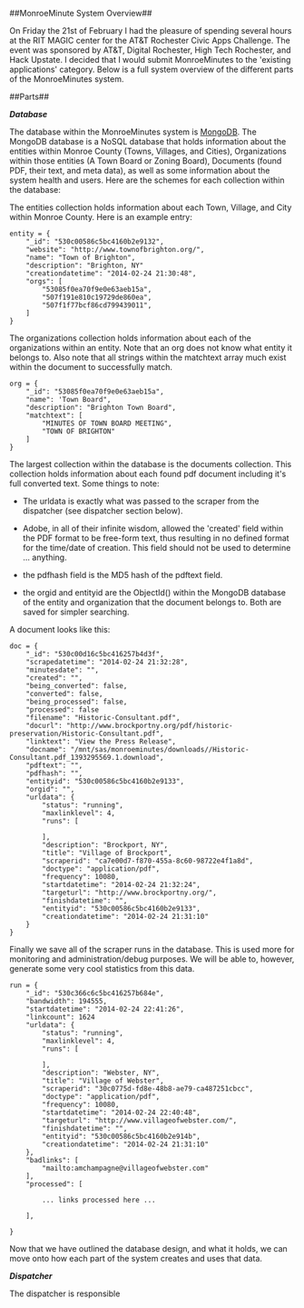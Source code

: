 ##MonroeMinute System Overview##

On Friday the 21st of February I had the pleasure of spending several hours at the RIT MAGIC center for the AT&T Rochester Civic Apps Challenge.  The event was sponsored by AT&T, Digital Rochester, High Tech Rochester, and Hack Upstate.  I decided that I would submit MonroeMinutes to the 'existing applications' category.  Below is a full system overview of the different parts of the MonroeMinutes system.

##Parts##

***Database***

  The database within the MonroeMinutes system is [MongoDB](http://www.mongodb.org/).  The MongoDB database is a NoSQL database that holds information about the entities within Monroe County (Towns, Villages, and Cities), Organizations within those entities (A Town Board or Zoning Board), Documents (found PDF, their text, and meta data), as well as some information about the system health and users.  Here are the schemes for each collection within the database:

The entities collection holds information about each Town, Village, and City within Monroe County.  Here is an example entry:

    entity = {
        "_id": "530c00586c5bc4160b2e9132",
        "website": "http://www.townofbrighton.org/",
        "name": "Town of Brighton",
        "description": "Brighton, NY"
        "creationdatetime": "2014-02-24 21:30:48",
        "orgs": [
            "53085f0ea70f9e0e63aeb15a",
            "507f191e810c19729de860ea",
            "507f1f77bcf86cd799439011",
        ]
    }

The organizations collection holds information about each of the organizations within an entity.  Note that an org does not know what entity it belongs to.  Also note that all strings within the matchtext array much exist within the document to successfully match.

    org = {
        "_id": "53085f0ea70f9e0e63aeb15a",
        "name": 'Town Board",
        "description": "Brighton Town Board",
        "matchtext": [
            "MINUTES OF TOWN BOARD MEETING",
            "TOWN OF BRIGHTON"
        ]
    }

The largest collection within the database is the documents collection.  This collection holds information about each found pdf document including it's full converted text.  Some things to note:

  - The urldata is exactly what was passed to the scraper from the dispatcher (see dispatcher section below).

  - Adobe, in all of their infinite wisdom, allowed the 'created' field within the PDF format to be free-form text, thus resulting in no defined format for the time/date of creation.  This field should not be used to determine ... anything.

  - the pdfhash field is the MD5 hash of the pdftext field.

  - the orgid and entityid are the ObjectId() within the MongoDB database of the entity and organization that the document belongs to.  Both are saved for simpler searching.

A document looks like this:

    doc = {
        "_id": "530c00d16c5bc416257b4d3f",
        "scrapedatetime": "2014-02-24 21:32:28",
        "minutesdate": "",
        "created": "",
        "being_converted": false,
        "converted": false,
        "being_processed": false,
        "processed": false
        "filename": "Historic-Consultant.pdf",
        "docurl": "http://www.brockportny.org/pdf/historic-preservation/Historic-Consultant.pdf",
        "linktext": "View the Press Release",
        "docname": "/mnt/sas/monroeminutes/downloads//Historic-Consultant.pdf_1393295569.1.download",
        "pdftext": "",
        "pdfhash": "",
        "entityid": "530c00586c5bc4160b2e9133",
        "orgid": "",
        "urldata": {
            "status": "running",
            "maxlinklevel": 4,
            "runs": [
                
            ],
            "description": "Brockport, NY",
            "title": "Village of Brockport",
            "scraperid": "ca7e00d7-f870-455a-8c60-98722e4f1a8d",
            "doctype": "application/pdf",
            "frequency": 10080,
            "startdatetime": "2014-02-24 21:32:24",
            "targeturl": "http://www.brockportny.org/",
            "finishdatetime": "",
            "entityid": "530c00586c5bc4160b2e9133",
            "creationdatetime": "2014-02-24 21:31:10"
        }
    }

Finally we save all of the scraper runs in the database.  This is used more for monitoring and administration/debug purposes.  We will be able to, however, generate some very cool statistics from this data.

    run = {
        "_id": "530c366c6c5bc416257b684e",
        "bandwidth": 194555,
        "startdatetime": "2014-02-24 22:41:26",
        "linkcount": 1624
        "urldata": {
            "status": "running",
            "maxlinklevel": 4,
            "runs": [
            
            ],
            "description": "Webster, NY",
            "title": "Village of Webster",
            "scraperid": "30c0775d-fd8e-48b8-ae79-ca487251cbcc",
            "doctype": "application/pdf",
            "frequency": 10080,
            "startdatetime": "2014-02-24 22:40:48",
            "targeturl": "http://www.villageofwebster.com/",
            "finishdatetime": "",
            "entityid": "530c00586c5bc4160b2e914b",
            "creationdatetime": "2014-02-24 21:31:10"
        },
        "badlinks": [
            "mailto:amchampagne@villageofwebster.com"
        ],
        "processed": [
        
            ... links processed here ...
        
        ],
        
    } 

Now that we have outlined the database design, and what it holds, we can move onto how each part of the system creates and uses that data.

***Dispatcher***

  The dispatcher is responsible
